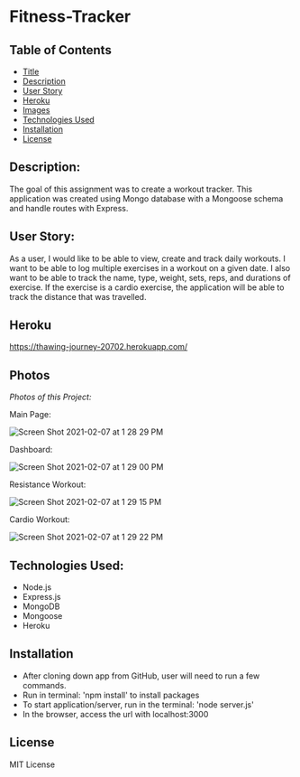 # Fitness-Tracker

## Table of Contents

- [Title](#title)
- [Description](#description)
- [User Story](#story)
- [Heroku](#heroku)
- [Images](#photos)
- [Technologies Used](#technologies)
- [Installation](#installation)
- [License](#license)

## Description:

The goal of this assignment was to create a workout tracker. This application was created using Mongo database with a Mongoose schema and handle routes with Express.

## User Story:

As a user, I would like to be able to view, create and track daily workouts. I want to be able to log multiple exercises in a workout on a given date. I also want to be able to track the name, type, weight, sets, reps, and durations of exercise. If the exercise is a cardio exercise, the application will be able to track the distance that was travelled.

## Heroku

https://thawing-journey-20702.herokuapp.com/

## Photos

_Photos of this Project:_

Main Page:

![Screen Shot 2021-02-07 at 1 28 29 PM](https://user-images.githubusercontent.com/70075378/107158613-95fed600-6948-11eb-9790-b9e7b5e90665.png)

Dashboard:

![Screen Shot 2021-02-07 at 1 29 00 PM](https://user-images.githubusercontent.com/70075378/107158620-a1520180-6948-11eb-991f-2d724522cac5.png)

Resistance Workout:

![Screen Shot 2021-02-07 at 1 29 15 PM](https://user-images.githubusercontent.com/70075378/107158632-bb8bdf80-6948-11eb-8169-7561e3e50bd2.png)

Cardio Workout:

![Screen Shot 2021-02-07 at 1 29 22 PM](https://user-images.githubusercontent.com/70075378/107158641-c6df0b00-6948-11eb-936f-400c2e7ddb3c.png)

## Technologies Used:

- Node.js
- Express.js
- MongoDB
- Mongoose
- Heroku

## Installation

- After cloning down app from GitHub, user will need to run a few commands.
- Run in terminal: 'npm install' to install packages
- To start application/server, run in the terminal: 'node server.js'
- In the browser, access the url with localhost:3000

## License

MIT License

